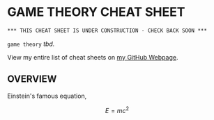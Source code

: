# GAME THEORY CHEAT SHEET

```txt
*** THIS CHEAT SHEET IS UNDER CONSTRUCTION - CHECK BACK SOON ***
```

`game theory` _tbd._

View my entire list of cheat sheets on
[my GitHub Webpage](https://jeffdecola.github.io/my-cheat-sheets/).

## OVERVIEW

Einstein's famous equation,

$$
E=mc^2
$$
